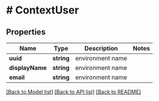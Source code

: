 # # ContextUser

## Properties

Name | Type | Description | Notes
------------ | ------------- | ------------- | -------------
**uuid** | **string** | environment name | 
**displayName** | **string** | environment name | 
**email** | **string** | environment name | 

[[Back to Model list]](../../README.md#documentation-for-models) [[Back to API list]](../../README.md#documentation-for-api-endpoints) [[Back to README]](../../README.md)


